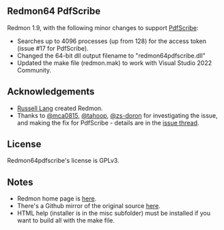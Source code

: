 ## Redmon64 PdfScribe
Redmon 1.9, with the following minor changes to support [PdfScribe](https://github.com/stchan/PdfScribe):
* Searches up to 4096 processes (up from 128) for the access token (issue #17 for PdfScribe).
* Changed the 64-bit dll output filename to "redmon64pdfscribe.dll"
* Updated the make file (redmon.mak) to work with Visual Studio 2022 Community.

## Acknowledgements
* [Russell Lang](http://www.ghostgum.com.au/) created Redmon.
* Thanks to [@mca0815](https://github.com/mca0815), [@tahoop](https://github.com/tahoop), [@zs-doron](https://github.com/zs-doron) for investigating the issue, and making the fix for PdfScribe - details are in the [issue thread](https://github.com/stchan/PdfScribe/issues/17).

## License
Redmon64pdfscribe's license is GPLv3.

## Notes
* Redmon home page is [here](http://www.ghostgum.com.au/software/redmon.htm).
* There's a Github mirror of the original source [here](https://github.com/ARLM-Keller/redmon).
* HTML help (installer is in the misc subfolder) must be installed if you want to build all with the make file.
